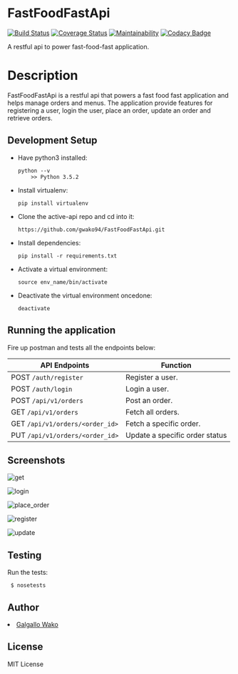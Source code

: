 # FastFoodFastApi
[![Build Status](https://travis-ci.org/gwako94/FastFoodFastApi.svg?branch=develop)](https://travis-ci.org/gwako94/FastFoodFastApi)
[![Coverage Status](https://coveralls.io/repos/github/gwako94/FastFoodFastApi/badge.svg?branch=develop)](https://coveralls.io/github/gwako94/FastFoodFastApi?branch=develop)
[![Maintainability](https://api.codeclimate.com/v1/badges/3760e59fbf8a5ee9a086/maintainability)](https://codeclimate.com/github/gwako94/FastFoodFastApi/maintainability)
[![Codacy Badge](https://api.codacy.com/project/badge/Grade/1720c0bcd2874ac5a384e1b2e1ba471a)](https://www.codacy.com/app/gwako94/FastFoodFastApi?utm_source=github.com&amp;utm_medium=referral&amp;utm_content=gwako94/FastFoodFastApi&amp;utm_campaign=Badge_Grade)

A restful api to power fast-food-fast application.

<h1>Description</h1>
FastFoodFastApi is a restful api that powers a fast food fast application and helps manage
orders and menus. The application provide features for registering a user, login the user, place an order,
update an order and retrieve orders.

<h2>Development Setup</h2>
<ul>
  <li><p>Have python3 installed:</p><pre><code>python --v
    >> Python 3.5.2</code></pre></li>
  <li><p>Install virtualenv:</p><pre><code>pip install virtualenv</code></pre></li>
  <li><p>Clone the active-api repo and cd into it:</p><code>https://github.com/gwako94/FastFoodFastApi.git</code></pre></li>
  <li><p>Install dependencies:</p><code>pip install -r requirements.txt</code></pre></li>
  <li><p>Activate a virtual environment:</p><code>source env_name/bin/activate</code></pre></li>
  <li><p>Deactivate the virtual environment oncedone:</p><code>deactivate</code></pre></li>
</ul>

<h2>Running the application</h2>
<p>Fire up postman and tests all the endpoints below:</p>
<table>
  <thead>
      <tr>
          <th><strong>API Endpoints</strong></th>
          <th><strong>Function</strong></th>
      </tr>
    </thead>
  <tbody>
      <tr>
          <td>POST <code>/auth/register</code></td>
          <td>Register a user.</td>
      </tr>
      <tr>
          <td>POST <code>/auth/login</code></td>
          <td>Login a user.</td>
      </tr>
      <tr>
          <td>POST  <code>/api/v1/orders</code></td>
          <td>Post an order.</td>
      </tr>
      <tr>
          <td>GET <code>/api/v1/orders</code></td>
          <td>Fetch all orders.</td>
      </tr>
      <tr>
          <td>GET <code>/api/v1/orders/&lt;order_id&gt;</code></td>
          <td>Fetch a specific order.</td>
      </tr>
      <tr>
          <td>PUT <code>/api/v1/orders/&lt;order_id&gt;</code></td>
          <td>Update a specific order status</td>
      </tr>
  </tbody>
</table>
<h2>Screenshots</h2>

![get](https://user-images.githubusercontent.com/25703581/46033612-4caae480-c107-11e8-9d5c-b8ff68731e95.png)

![login](https://user-images.githubusercontent.com/25703581/46033613-4ddc1180-c107-11e8-9f31-06250c00fe8b.png)

![place_order](https://user-images.githubusercontent.com/25703581/46033614-4ddc1180-c107-11e8-848b-d4f52f126cd5.png)

![register](https://user-images.githubusercontent.com/25703581/46033618-4ddc1180-c107-11e8-8cfa-c191026debe4.png)

![update](https://user-images.githubusercontent.com/25703581/46033619-4e74a800-c107-11e8-9105-be04708e04d9.png)

<h2>Testing</h2>
<p>Run the tests: </p>
<pre><code> $ nosetests </code></pre>

<h2>Author</h2>
  <li><a href="https://github.com/gwako94">Galgallo Wako</a></li>
  
<h2>License</h2>
  <p>MIT License<p>


